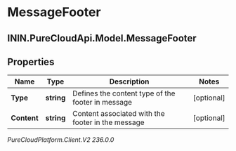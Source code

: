# MessageFooter

## ININ.PureCloudApi.Model.MessageFooter

## Properties

|Name | Type | Description | Notes|
|------------ | ------------- | ------------- | -------------|
| **Type** | **string** | Defines the content type of the footer in message | [optional] |
| **Content** | **string** | Content associated with the footer in the message | [optional] |



_PureCloudPlatform.Client.V2 236.0.0_

